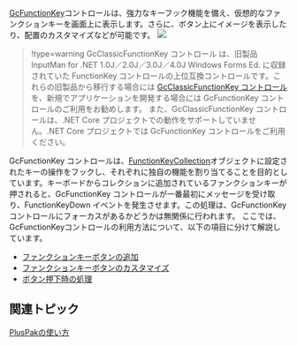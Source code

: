[GcFunctionKey](gcdocsite__documentlink?toc-item-id=9291262f-27d2-461f-aa0f-329cdd9d229d)コントロールは、強力なキーフック機能を備え、仮想的なファンクションキーを画面上に表示します。さらに、ボタン上にイメージを表示したり、配置のカスタマイズなどが可能です。
![](/DOCUMENT_SITE_LINK_PREFIX_HERE/document-site-files/images/06fadbb1-c461-433a-b385-ae4966e56069/images/gcfunctionkey.png)

> !type=warning
> GcClassicFunctionKey コントロール は、旧製品 InputMan for .NET 1.0J／2.0J／3.0J／4.0J Windows Forms Ed. に収録されていた FunctionKey コントロールの上位互換コントロールです。これらの旧製品から移行する場合には [GcClassicFunctionKey コントロール](gcdocsite__documentlink?toc-item-id=657de385-26c7-4db1-ab0f-f6f30e8a6d65)を、新規でアプリケーションを開発する場合には GcFunctionKey コントロールのご利用をお勧めします。
> また、GcClassicFunctionKey コントロールは、.NET Core プロジェクトでの動作をサポートしていません。.NET Core プロジェクトでは GcFunctionKey コントロールをご利用ください。

GcFunctionKey コントロールは、[FunctionKeyCollection](gcdocsite__documentlink?toc-item-id=64b1a822-28ba-44f8-928a-9b54ed1d0ac9)オブジェクトに設定されたキーの操作をフックし、それぞれに独自の機能を割り当てることを目的としています。キーボードからコレクションに追加されているファンクションキーが押されると、GcFunctionKey コントロールが一番最初にメッセージを受け取り、FunctionKeyDown イベントを発生させます。この処理は、GcFunctionKey コントロールにフォーカスがあるかどうかは無関係に行われます。
ここでは、GcFunctionKeyコントロールの利用方法について、以下の項目に分けて解説しています。

* [ファンクションキーボタンの追加](gcdocsite__documentlink?toc-item-id=e736ae36-a974-4236-ac02-338082b46aef)
* [ファンクションキーボタンのカスタマイズ](gcdocsite__documentlink?toc-item-id=93fee8a2-304e-48cd-8f24-ca017c4b7f43)
* [ボタン押下時の処理](gcdocsite__documentlink?toc-item-id=bbb3c362-852e-4f7d-93cb-8cf35d4911ea)

## 関連トピック

[PlusPakの使い方](gcdocsite__documentlink?toc-item-id=f660d5eb-01cf-4c16-8edb-cac373cd0651)